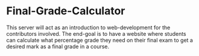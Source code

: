 # Final-Grade-Calculator
This server will act as an introduction to web-development for the contributors involved. The end-goal is to have a website where students can calculate what percentage grade they need on their final exam to get a desired mark as a final grade in a course.
